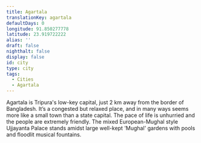 ```yaml
---
title: Agartala
translationKey: agartala
defaultDays: 0
longitude: 91.850277778
latitude: 23.919722222
alias: ''
draft: false
nighthalt: false
display: false
id: city
type: city
tags:
  - Cities
  - Agartala
---
```

Agartala is Tripura's low-key capital, just 2 km away from the border of Bangladesh. It’s a congested but relaxed place, and in many ways seems more like a small town than a state capital. The pace of life is unhurried and the people are extremely friendly. The mixed European-Mughal style Ujjayanta Palace stands amidst large well-kept 'Mughal' gardens with pools and floodlit musical fountains.